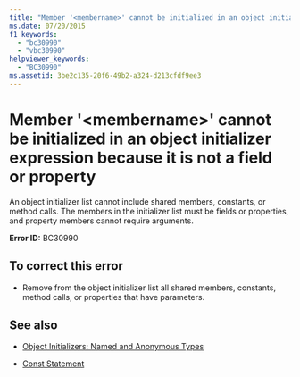 ```yaml
---
title: "Member '<membername>' cannot be initialized in an object initializer expression because it is not a field or property"
ms.date: 07/20/2015
f1_keywords: 
  - "bc30990"
  - "vbc30990"
helpviewer_keywords: 
  - "BC30990"
ms.assetid: 3be2c135-20f6-49b2-a324-d213cfdf9ee3
---
```

# Member '\<membername>' cannot be initialized in an object initializer expression because it is not a field or property
An object initializer list cannot include shared members, constants, or method calls. The members in the initializer list must be fields or properties, and property members cannot require arguments.  
  
 **Error ID:** BC30990  
  
## To correct this error  
  
- Remove from the object initializer list all shared members, constants, method calls, or properties that have parameters.  
  
## See also

- [Object Initializers: Named and Anonymous Types](../../visual-basic/programming-guide/language-features/objects-and-classes/object-initializers-named-and-anonymous-types.md)

- [Const Statement](../../visual-basic/language-reference/statements/const-statement.md)
